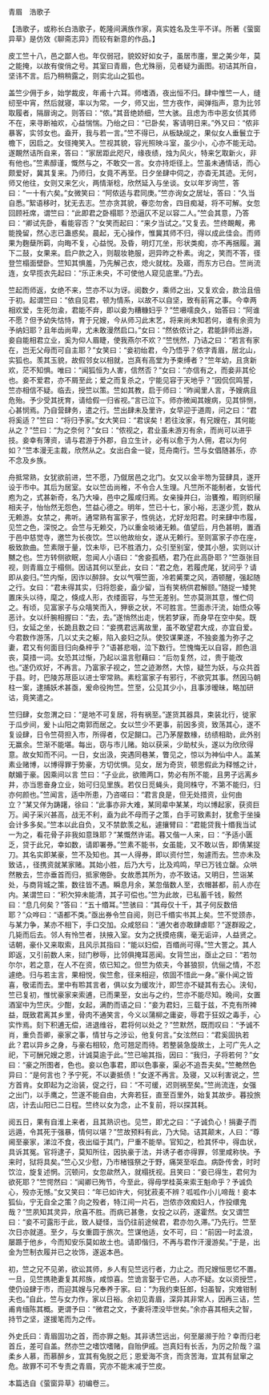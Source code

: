 青眉　浩歌子  

【浩歌子，或称长白浩歌子，乾隆间满族作家，真实姓名及生平不详。所著《萤窗异草》是仿效《聊斋志异》而较有新意的作品。】  

皮工竺十八，邑之鄙人也。年仅弱冠，貌姣好如女子，虽居市廛，里之美少年，莫之能掩，以故有俊俏之号。其室曰青眉，色尤殊丽，见者疑为画图。初诘其所自，坚讳不言。后乃稍稍露之，则实北山之狐也。  

盖竺少佣于乡，始学裁皮，年甫十六耳。师嗜酒，夜出恒不归。肆中惟竺一人，缝纫至中宵，然后就寝，率以为常。一夕，师又出，竺方夜作，闻弹指声，意为比邻取履者，隔扉询之。则答曰：“侬。”其音绝娇细，竺大骇。且虑为市中恶女侦其师不在，来寻断袖欢，心益惴惴。乃绐之曰：“已卧矣，客请明日来。”外又曰：“侬非暴客，实邻女也。盍开，我与若一言。”竺不得已，从板缺觇之，果似女人垂鬟立于檐下，因启之。女径掩笑入。竺视其貌，容光照映斗室，虽少小，心亦不能无动。遂靦然诘所自来，答曰：“家居距此咫尺，缘夜绩，烛为风火，特来乞取新火，非有他也。”竺素醇谨，慨然与之，不敢交一言。女亦持炬径上。竺虽未通情话，而心颇爱好，冀其复来。乃师归，女竟不再至。日夕坐肆中伺之，亦杳无其迹。无何，师又他往，女则又来乞火，两情渐稔，欣然延入与坐谈。女以年岁询竺，答曰：“一十有六矣。”女微笑曰：“阿侬适与君同庚。”竺亦询女之居址，答曰：“久当自悉。”絮语移时，犹无去志。竺亦贪其貌，眷恋勿舍，四目痴凝，将不可解。女忽回顾衽席，谓竺曰：“此即君之卧榻耶？恐逼仄不足以容二人。”竺会其意，乃答曰：“卿试先卧，看能容否？”女笑而起曰：“来夕当试之。”又复去。竺终靦觍，弗能挽留，然心志已蛊惑矣。晨起，无心操作，惟冀其师不归，得以成此佳会。而师果为麴蘖所羁，向晦不复，心益悦。及昏，明灯兀坐，形状类痴，亦不再捆履。漏下二鼓，女果来。启户款之入，则靓妆艳服，迥异昨之朴素。询之，笑而不答，径登竺榻面壁卧。竺知其惧羞，乃先解己衣，熄火就枕。及寤，而东方已白。竺尚流连，女早揽衣先起曰：“乐正未央，不可使他人窥见底里。”乃去。  

竺起而师返，女绝不来，竺亦不以为讶。阅数夕，乘师之出，又复欢会，款洽且倍于初。起谓竺曰：“依自见君，顿为情系，以故不以自坚，致有前宵之事。今幸两相欢爱，生死勿渝，君能不弃，即以妾为糟糠妇乎？”竺嗫嚅良久，始答曰：“阿谁不愿？但予幼失怙恃，育于兄嫂，今从师习此末艺，将来尚未知若何，谁有余资为予纳妇耶？且年齿尚卑，尤未敢漫然启口。”女曰：“然依侬计之，君能辞师出游，妾自能相君立业，奚为仰人眉睫，使我燕尔不欢？”竺恍然，乃诘之曰：“若言有家在，岂无父母而可自主耶？”女笑曰：“妾初绐君，今乃悟乎？侬字青眉，居北山，实狐也。羡其玉貌，故假邻女以相就，岂真有高堂为予束缚者？”竺年幼，且贪新欢，茫不知惧。唯曰：“闻狐恒为人害，信然否？”女曰：“亦信有之，而妾非其伦也。妾不爱君，亦不屑至此；爱之而复杀之，宁能见容于天地乎？”因侃侃鸣誓，竺亦相信不疑。临去，授竺以策。竺如其教，启于师曰：“昨闻里人言，予嫂病且危殆。予少受其抚育，请给假一归省视。”言已泣下。师亦微闻其嫂病，见其悱恻，心甚悯焉。乃自营肆务，遣之行。竺出肆未及里许，女早迎于道周，问之曰：“君将奚适？”竺曰：“将归予家。”女大笑曰：“君误矣！若往汝家，有兄嫂在，其何能从之？”竺曰：“为之奈何？”女曰：“侬视之，君业虽未游刃有余，而尚可以进乎技。妾幸有薄资，请与君游于外郡，自立生计，必有以愈于为人佣，君以为何如？”竺本漫无主裁，欣然从之。女出白金一锭，觅舟南行。竺与女倡随甚乐，亦不念及乡族。  

舟抵常熟，女犹欲前进，竺不愿，乃僦居邑之北门。女又以金半笏为营肆具，遂开设于市中。其后为居室。女以竺齿尚稚，不令合人生理。凡竺所不能制者，女皆代庖为之，式甚新奇，名乃大噪，邑中之履咸归焉。女亲操井臼，治饔飧，暇则织屦相夫子，怡怡然无怨色，竺益心德之。明年，竺已十七，家小裕，志遂少荒，数从无赖游。女禁之，弗听。通常熟有富家子，性佻达，尤好龙阳君。时来肆中市履，见竺之色，深悦之。会竺与无赖交，乃以重金啖诸无赖。值望后，月色甚明，置酒于邑中慈觉寺，邀竺为长夜饮。竺以他故绐女，遂从无赖行。至则富家子亦在座，极致款曲。竺素限于量，饮未毕，已不胜酒力，众引至别室，使其小憩，实则以计嬲之也。竺方转侧欲眠，忽闻人小语曰：“舍妾孤栖，君乃在此高卧耶？”竺亟张目视，则青眉立于榻侧。因诘其何以至此，女曰：“君之危，若履虎尾，犹问乎？请即从妾归。”竺内惭，因诈以醉辞。女以气噀竺面，冷若觱栗之风，酒顿醒，强起随之行。女曰：“君未得其实，归将怨妾，盍少留，当有笑柄供君解颐。”随捉一矮凳置床头以待，麾之，倏成人形，衣缕面容，与竺无差别。竺亦莫测其意，惟伫伺之。有顷，见富家子与众嘻笑而入，狎亵之状，不可胜言。竺面赤汗流，始悟众等恶计。女以纤腕相握曰：“去，去。”遂悄然出走，恍若梦寐，而身早在空中矣。既归，女延之坐，长跪且数之曰：“妾携君远离故里，虽不敢望君大成，亦宜自爱。今君数作游荡，几以丈夫之躯，陷入妾妇之队。使狡谋果遂，不独妾羞为弥子之妻，君又有何面目归向桑梓乎？”语甚悲咽，泣下数行。竺愧悔无以自容，颜色沮丧，莫措一词。女恐其过惭，乃起以温言慰藉曰：“后勿复然，过，贵于能改也。”遂仍欢好，不再言。乃富家子视之，竺之迹渺然，大惊，疑竺为妖，与众共首于县。时，巴陵苏荩臣以进士宰常熟。素稔富家子有邪行，不欲究其事。然因马朝柱一案，逮捕妖术甚亟，爰命役拘竺。竺至，公见其少小，且事涉暧昧，略加研诂，竟笑遣之。  

竺归肆，女忽渭之曰：“是地不可复居，将有祸至。”遂货其器具，束装北行，徙家于瓜步间，爰卜山阳之南郭而居之。女以竺少不更事，前因多资，致荡其心，遂不复设肆，日令竺荷担入市，所得者，仅足餬口。己乃茅屋数椽，纺绩相助，此外别无赢余。竺渐不能堪。每出，窃与市儿赌。始以获采，少助杖头，遂以为欣欣得意。故女知而不问。一日，女出汲，突遇同巷某，瞥见之，惊以为神仙中人。盖某素业赌博，以博得罪于势豪，方切优惧。见女，居为奇货，顿思假此为释憾之计，献媚于豪。因乘间以言  竺曰：“子业此，欲赡两口，势必有所不能，且男子远离乡井，亦当思奋身立业，始可归见里族。若仅日觅蝇头，竟同株守，不第不能归，归亦何颜也。”竺闻言，适中所患，乃咨嗟曰：“君言良是，但无处措资，业何由立？”某又佯为踌躇，徐曰：“此事亦非大难，某同辈中某某，均以博起家，获资巨万。闻子采兴甚高，战无不利，盍为此不母而子之策，白手可致素封，犹愈于坐操会计多多矣。”竺本以此自负，又不禁歆羡之私，遽攘臂曰：“君能贷我十缗我当试一为之，看花骨子非我如意珠耶？”某慨然许诺。暮又偕一人来，曰：“予适小匮乏，贷于此兄，幸如数，请即署券。”竺素不能书，女虽能，又不敢以告，即倩某捉刀。其名实即某豪，竺不及知也。其一人得券，即以资付竺，匆遽而去。竺亦未及致诘，，径携资就某家赌。其始小胜，后乃大亏，比及鸡鸣，早已万钱立罄。众哄然散去，竺亦垂首而归，抵家倦卧。女故悉其所为，亦不致诘。又明日，竺诣某处，与商背城之策，数往皆不遇。瞬息月余，某忽偕数人至，衣帽甚都，前人亦在内。某谓竺曰：“积欠猝未能清，其子可偿也。”竺为此故，已私蓄千钱，毅然曰：“息几何矣？”答曰：“五十缗耳。”竺骇曰：“其母仅十千，其子何反数倍耶？”众哗曰：“语都不类。”亟出券令竺自阅，则已千缗实书其上矣。竺不觉颈赤，与某力争，某亦不相下，手口交加。众咸怒曰：“逋欠者亦敢肆虐耶？”遂群殴之，几毙而后去。邻人有怜竺者，扶掖入室。女为之抚摸疮痍，毫无诟谇，人益贤之。诘朝，豪仆又来取索，且风示其指曰：“能以妇偿，百缗尚可得。”竺大詈之。其人即返，又引前数人来，挝门秽辱，比邻俱掩耳恶闻。女背竺出，亟止之曰：“若勿尔尔，若之意，在人不在资，侬已知之。但竺为侬夫，今甚狼狈，伉俪之情，不忍遽绝。归与若主言，果相悦，俟竺愈，径来相迎，侬固不惜此一身。”豪仆闻之皆喜，敬诺而去。里中有聆其言者，俱以女为缓攻汁，即竺亦不疑其有去心。浃旬，竺已复初，惟忧豪家来索逋，已而果至，女出与之约，竺亦不能尽知。晚间，女置酒室中为竺庆。少酣，女起，满酌而语之曰：“妾为君妇，三载于兹，不克有所裨益，既致君离其乡里，骨肉不通笑言，今义以蒲柳之庸姿，辱君于狂奴之毒手，心实怍焉。刻下积逋无偿，进退维谷，君将何以处之？”竺默然，既而叹曰：“予诚不肖，重负吾卿，豪家之事，情甘与之涉讼，他复何言。”女泫然曰：“君奚固执若此？君以异乡之身，与豪右相较，危可翘足而待。若整装急旋故土，上可广先人之祀，下可酬兄嫂之恩，计诚莫逾于此。”竺已喻其指，因曰：“我归，子将若何？”女曰：“豪之所图者，色也。妾以色事君，即以色事豪，渠必不追吾夫矣。”竺艴然色异曰：“是何言也？予宁死，不以妻抵债！”女遂不再言。及寝，又以利害说之，竺方首肯。女即起为之治装，促之行，曰：“不可缓，迟则祸至矣。”竺尚流连，女强之出门，以手鹰之，竺遂不能自由，大奔若狂，直至百里外，始复其故步。暮投旅店，计去山阳已二日程。竺终以女为念，止不复前，将以探其耗。  

阅五日，果有自淮上来者，且其熟识也。见竺，即尤之曰：“子诚负心！捐妻子而远遁，令其死于强暴，情何以堪？”竺故预料有此，乃大恸。诘其颠末，人曰：“尊阃至豪家，涕泣不食，夜出缢于其门，尸重不能举。官知之，检其怀中，得血状，具诉其冤。官将逮子，莫知所往，因执豪于法，并诱子者亦得罪，邻里咸称快。予来时，狱将具矣。”竺心又少慰，乃市楮镪祭之于野，痛哭至呕血。病卧传舍，时时饮泣，旋复述惘。沉顿问，女忽歘然入，就榻抚视。且笑曰：“妾已得生，君何为欲死耶？”竺愕然曰：“闻卿已殉节，今至此，得毋学桂英来索王魁命乎？予诚负心，殁亦无憾。”女又笑曰：“年已如许大，何犹菽麦不辨？呱呱作小儿啼哉！妾本狐仙，宁无自全之策？向之殁者，特江间一片石，岂侬亦效痴妇人，作投缳鬼哉？”竺夙知其灵异，欣喜不胜。而病已甚惫，女投之以药，遂霍然。女又谓竺曰：“妾不可露形于此，致人疑怪，当仍往前途候君，君亦勿久滞。”乃先行。竺至次日亦就道。至夕，与女重圆于旅次。竺谋他适，女不可，曰：“前因一时孟浪，屡踬于他乡，今而知安乐莫如故土也。请即偕归，不再与君作汗漫游矣。”于是，出金为竺制衣履并已之妆饰，遂返本邑。  

初，竺之兄不见弟，欲讼其师，乡人有见竺远行者，力止之。而兄嫂恒思忆不置。一旦，见竺携艳妻复其邦族，咸惊喜。竺诡言娶于它邑，人亦不疑。女以资授竺，使仍设肆于市，而迎其嫂与兄奉养于家。曰：“为我约束狂郎，妇虽智，灾难钳制夫也。”自此，竺与女力作，家以日裕。余初见青眉，深异其非常人，因再三诘，竺甫肯缅陈其概。更谓予曰：“微君之文，予妻将湮没毕世矣。”余亦喜其相夫之智，持节之坚，遂援笔而为之传。  

外史氏曰：青眉固功之首，而亦罪之魁。其非诱竺远出，何至屡濒于险？幸而归老首丘，差可自盖。然亦竺之嗜饮嗜赌，自贻伊戚。岂真妇有长舌，为厉之阶哉？温柔乡人慕，而慕醉乡，宜其有兔脱之厄；恩爱海不贪，而贪苦海，宜其有鼠窜之危。故罪不可不专责之青眉，究亦不能末减于竺皮。  

本篇选自《萤窗异草》初编卷三。  
